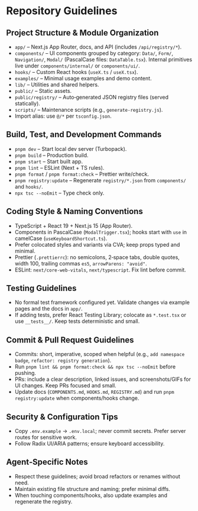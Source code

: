 # Repository Guidelines

## Project Structure & Module Organization
- `app/` – Next.js App Router, docs, and API (includes `/api/registry/*`).
- `components/` – UI components grouped by category: `Data/`, `Form/`, `Navigation/`, `Modal/` (PascalCase files: `DataTable.tsx`). Internal primitives live under `components/internal/` or `components/ui/`.
- `hooks/` – Custom React hooks (`useX.ts` / `useX.tsx`).
- `examples/` – Minimal usage examples and demo content.
- `lib/` – Utilities and shared helpers.
- `public/` – Static assets.
- `public/registry/` – Auto‑generated JSON registry files (served statically).
- `scripts/` – Maintenance scripts (e.g., `generate-registry.js`).
- Import alias: use `@/*` per `tsconfig.json`.

## Build, Test, and Development Commands
- `pnpm dev` – Start local dev server (Turbopack).
- `pnpm build` – Production build.
- `pnpm start` – Start built app.
- `pnpm lint` – ESLint (Next + TS rules).
- `pnpm format` / `pnpm format:check` – Prettier write/check.
- `pnpm registry:update` – Regenerate `registry/*.json` from `components/` and `hooks/`.
- `npx tsc --noEmit` – Type check only.

## Coding Style & Naming Conventions
- TypeScript + React 19 + Next.js 15 (App Router).
- Components in PascalCase (`ModalTrigger.tsx`); hooks start with `use` in camelCase (`useKeyboardShortcut.ts`).
- Prefer colocated styles and variants via CVA; keep props typed and minimal.
- Prettier (`.prettierrc`): no semicolons, 2‑space tabs, double quotes, width 100, trailing commas `es5`, `arrowParens: "avoid"`.
- ESLint: `next/core-web-vitals`, `next/typescript`. Fix lint before commit.

## Testing Guidelines
- No formal test framework configured yet. Validate changes via example pages and the docs in `app/`.
- If adding tests, prefer React Testing Library; colocate as `*.test.tsx` or use `__tests__/`. Keep tests deterministic and small.

## Commit & Pull Request Guidelines
- Commits: short, imperative, scoped when helpful (e.g., `add namespace badge`, `refactor: registry generation`).
- Run `pnpm lint && pnpm format:check && npx tsc --noEmit` before pushing.
- PRs: include a clear description, linked issues, and screenshots/GIFs for UI changes. Keep PRs focused and small.
- Update docs (`COMPONENTS.md`, `HOOKS.md`, `REGISTRY.md`) and run `pnpm registry:update` when components/hooks change.

## Security & Configuration Tips
- Copy `.env.example` → `.env.local`; never commit secrets. Prefer server routes for sensitive work.
- Follow Radix UI/ARIA patterns; ensure keyboard accessibility.

## Agent‑Specific Notes
- Respect these guidelines; avoid broad refactors or renames without need.
- Maintain existing file structure and naming; prefer minimal diffs.
- When touching components/hooks, also update examples and regenerate the registry.
